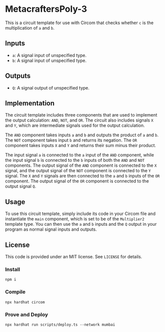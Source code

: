 # MetacraftersPoly-3

This is a circuit template for use with Circom that checks whether `c` is the multiplication of `a` and `b`. 

## Inputs
- `a`: A signal input of unspecified type. 
- `b`: A signal input of unspecified type.

## Outputs
- `Q`: A signal output of unspecified type.

## Implementation
The circuit template includes three components that are used to implement the output calculation: `AND`, `NOT`, and `OR`. The circuit also includes signals `X` and `Y`, which are intermediate signals used for the output calculation.

The `AND` component takes inputs `a` and `b` and outputs the product of `a` and `b`. The `NOT` component takes input `b` and returns its negation. The `OR` component takes inputs `X` and `Y` and returns their sum minus their product.

The input signal `a` is connected to the `a` input of the `AND` component, while the input signal `b` is connected to the `b` inputs of both the `AND` and `NOT` components. The output signal of the `AND` component is connected to the `X` signal, and the output signal of the `NOT` component is connected to the `Y` signal. The `X` and `Y` signals are then connected to the `a` and `b` inputs of the `OR` component. The output signal of the `OR` component is connected to the output signal `Q`.

## Usage
To use this circuit template, simply include its code in your Circom file and instantiate the `main` component, which is set to be of the `Multiplier2` template type. You can then use the `a` and `b` inputs and the `Q` output in your program as normal signal inputs and outputs.


## License

This code is provided under an MIT license. See `LICENSE` for details.


### Install
`npm i`

### Compile
`npx hardhat circom` 

### Prove and Deploy
`npx hardhat run scripts/deploy.ts --network mumbai`
